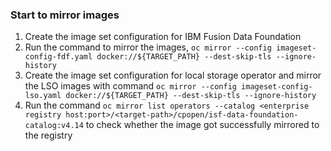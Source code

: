 ### Start to mirror images

1. Create the image set configuration for IBM Fusion Data Foundation
2. Run the command to mirror the images, `oc mirror --config imageset-config-fdf.yaml docker://${TARGET_PATH} --dest-skip-tls --ignore-history`
3. Create the image set configuration for local storage operator and mirror the LSO images with command `oc mirror --config imageset-config-lso.yaml docker://${TARGET_PATH} --dest-skip-tls --ignore-history`
4. Run the command `oc mirror list operators --catalog <enterprise registry host:port>/<target-path>/cpopen/isf-data-foundation-catalog:v4.14` to check whether the image got successfully mirrored to the registry
